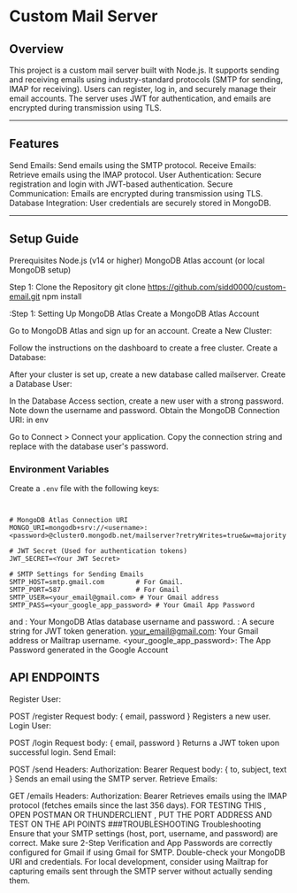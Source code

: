 # Custom Mail Server

## Overview
This project is a custom mail server built with Node.js. It supports sending and receiving emails using industry-standard protocols (SMTP for sending, IMAP for receiving). Users can register, log in, and securely manage their email accounts. The server uses JWT for authentication, and emails are encrypted during transmission using TLS.

---

## Features
Send Emails: Send emails using the SMTP protocol.
Receive Emails: Retrieve emails using the IMAP protocol.
User Authentication: Secure registration and login with JWT-based authentication.
Secure Communication: Emails are encrypted during transmission using TLS.
Database Integration: User credentials are securely stored in MongoDB.


---

## Setup Guide
Prerequisites
Node.js (v14 or higher)
MongoDB Atlas account (or local MongoDB setup)

Step 1: Clone the Repository
git clone https://github.com/sidd0000/custom-email.git
npm install

:Step 1: Setting Up MongoDB Atlas
Create a MongoDB Atlas Account

Go to MongoDB Atlas and sign up for an account.
Create a New Cluster:

Follow the instructions on the dashboard to create a free cluster.
Create a Database:

After your cluster is set up, create a new database called mailserver.
Create a Database User:

In the Database Access section, create a new user with a strong password. Note down the username and password.
Obtain the MongoDB Connection URI: in env

Go to Connect > Connect your application.
Copy the connection string and replace <password> with the database user's password.

### Environment Variables
Create a `.env` file with the following keys:

```env


# MongoDB Atlas Connection URI
MONGO_URI=mongodb+srv://<username>:<password>@cluster0.mongodb.net/mailserver?retryWrites=true&w=majority

# JWT Secret (Used for authentication tokens)
JWT_SECRET=<Your JWT Secret>

# SMTP Settings for Sending Emails
SMTP_HOST=smtp.gmail.com        # For Gmail. 
SMTP_PORT=587                   # For Gmail
SMTP_USER=<your_email@gmail.com> # Your Gmail address 
SMTP_PASS=<your_google_app_password> # Your Gmail App Password
```
<username> and <password>: Your MongoDB Atlas database username and password.
<Your JWT Secret>: A secure string for JWT token generation.
<your_email@gmail.com>: Your Gmail address or Mailtrap username.
<your_google_app_password>: The App Password generated in the Google Account
## API ENDPOINTS

Register User:

POST /register
Request body: { email, password }
Registers a new user.
Login User:

POST /login
Request body: { email, password }
Returns a JWT token upon successful login.
Send Email:

POST /send
Headers: Authorization: Bearer <JWT Token>
Request body: { to, subject, text }
Sends an email using the SMTP server.
Retrieve Emails:

GET /emails
Headers: Authorization: Bearer <JWT Token>
Retrieves emails using the IMAP protocol (fetches emails since the last 356 days).
 FOR TESTING THIS , OPEN POSTMAN OR THUNDERCLIENT , PUT THE PORT ADDRESS AND TEST ON THE API POINTS 
###TROUBLESHOOTING
Troubleshooting
Ensure that your SMTP settings (host, port, username, and password) are correct.
Make sure 2-Step Verification and App Passwords are correctly configured for Gmail if using Gmail for SMTP.
Double-check your MongoDB URI and credentials.
For local development, consider using Mailtrap for capturing emails sent through the SMTP server without actually sending them.

